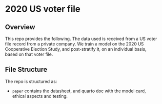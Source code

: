 # 2020 US voter file

## Overview

This repo provides the following. The data used is received from a US voter file record from a private company. We train a model on the 2020 US Cooperative Election Study, and post-stratify it, on an individual basis, based on that voter file.


## File Structure

The repo is structured as:

-   `paper` contains the datasheet, and quarto doc with the model card, ethical aspects and testing.  



